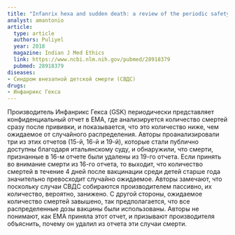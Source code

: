 ```yaml
---
title: "Infanrix hexa and sudden death: a review of the periodic safety update reports submitted to the European Medicines Agency"
analyst: amantonio
article:
  type: article
  authors: Puliyel
  year: 2018
  magazine: Indian J Med Ethics
  link: https://www.ncbi.nlm.nih.gov/pubmed/28918379
  pubmed: 28918379
diseases:
- Синдром внезапной детской смерти (СВДС)
drugs:
- Инфанрикс Гекса
---
```


Производитель Инфанрикс Гекса (GSK) периодически представляет конфиденциальный отчет в EMA, где анализируется количество смертей сразу после прививки, и показывается, что это количество ниже, чем ожидаемое от случайного распределения.
Авторы проанализировали три из этих отчетов (15-й, 16-й и 19-й), которые стали публично доступны благодаря итальянскому суду, и обнаружили, что смерти, признанные в 16-м отчете были удалены из 19-го отчета. Если принять во внимание смерти из 16-го отчета, то выходит, что количество смертей в течение 4 дней после вакцинации среди детей старше года значительно превосходит случайно ожидаемое.
Авторы замечают, что поскольку случаи СВДС собираются производителем пассивно, их количество, вероятно, занижено. С другой стороны, ожидаемое количество смертей завышено, так предполагается, что все распределенные дозы вакцины были использованы.
Авторы не понимают, как EMA приняла этот отчет, и призывают производителя объяснить, почему он удалил из отчета эти случаи смерти.

